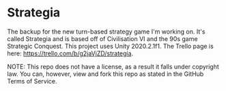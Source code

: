 # Strategia
 
The backup for the new turn-based strategy game I'm working on. It's called Strategia and is based off of Civilisation VI and the 90s game Strategic Conquest. This project uses Unity 2020.2.1f1. The Trello page is here: https://trello.com/b/g2jaVjZD/strategia.

NOTE: This repo does not have a license, as a result it falls under copyright law. You can, however, view and fork this repo as stated in the GitHub Terms of Service.
